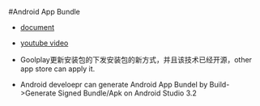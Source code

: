 #Android App Bundle
* [document](https://developer.android.com/platform/technology/app-bundle/?utm_source=android-studio&utm_medium=studio-assistant)
* [youtube video](https://www.youtube.com/watch?v=9D63S4ZRBls)

* Goolplay更新安装包的下发安装包的新方式，并且该技术已经开源，other app store can apply it.
* Android develoepr can generate Android App Bundel by Build->Generate Signed Bundle/Apk on Android Studio 3.2